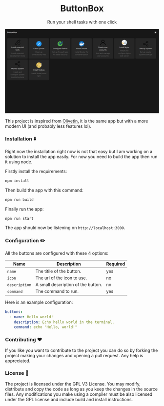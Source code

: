 <div align="center">
  <h1>ButtonBox</h1>
  <p>Run your shell tasks with one click</p>
</div>

![Screenshot](./screenshots/app.png)

This project is inspired from [Olivetin](https://www.olivetin.app/), it is the same app but with a more modern UI (and probably less features lol).

### Installation ⬇️

Right now the installation right now is not that easy but I am working on a solution to install the app easily. For now you need to build the app then run it using node.

Firstly install the requirements:

```bash
npm install
```

Then build the app with this command:

```bash
npm run build
```

Finally run the app:

```bash
npm run start
```

The app should now be listening on `http://localhost:3000`.

### Configuration ✏️

All the buttons are configured with these 4 options:

| Name          | Description                        | Required |
| ------------- | ---------------------------------- | -------- |
| `name`        | The titile of the button.          | yes      |
| `icon`        | The url of the icon to use.        | no       |
| `description` | A small description of the button. | no       |
| `command`     | The command to run.                | yes      |

Here is an example configuration:

```yaml
buttons:
  - name: Hello world!
    description: Echo hello world in the terminal.
    command: echo "Hello, world!"
```

### Contributing ❤️

If you like you want to contribute to the project you can do so by forking the project making your changes and opening a pull request. Any help is appreciated.

### License 📜

The project is licensed under the GPL V3 License. You may modify, distribute and copy the code as long as you keep the changes in the source files. Any modifications you make using a compiler must be also licensed under the GPL license and include build and install instructions.
